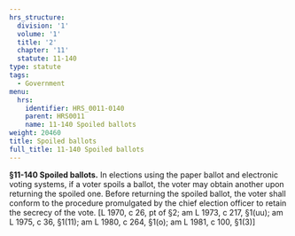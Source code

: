 ```yaml
---
hrs_structure:
  division: '1'
  volume: '1'
  title: '2'
  chapter: '11'
  statute: 11-140
type: statute
tags:
  - Government
menu:
  hrs:
    identifier: HRS_0011-0140
    parent: HRS0011
    name: 11-140 Spoiled ballots
weight: 20460
title: Spoiled ballots
full_title: 11-140 Spoiled ballots
---
```

**§11-140 Spoiled ballots.** In elections using the paper ballot and electronic voting systems, if a voter spoils a ballot, the voter may obtain another upon returning the spoiled one. Before returning the spoiled ballot, the voter shall conform to the procedure promulgated by the chief election officer to retain the secrecy of the vote. [L 1970, c 26, pt of §2; am L 1973, c 217, §1(uu); am L 1975, c 36, §1(11); am L 1980, c 264, §1(o); am L 1981, c 100, §1(3)]